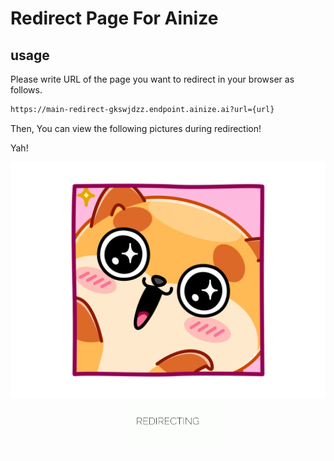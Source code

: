 # Redirect Page For Ainize

## usage

Please write URL of the page you want to redirect in your browser as follows.

```bash
https://main-redirect-gkswjdzz.endpoint.ainize.ai?url={url}
```

Then, You can view the following pictures during redirection!

Yah!

<p align="center">
    <img src="https://raw.githubusercontent.com/gkswjdzz/redirect/main/public/images/cute.gif">
    <br>
    <img src="https://raw.githubusercontent.com/gkswjdzz/redirect/main/public/images/Mhys.gif" width="150px">
</p>
